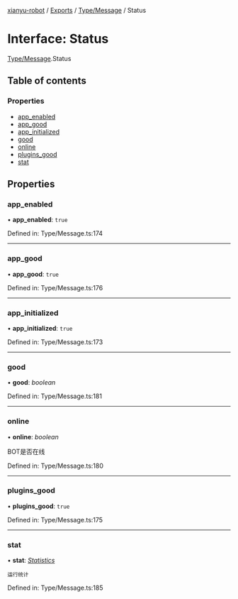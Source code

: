 [xianyu-robot](../README.md) / [Exports](../modules.md) / [Type/Message](../modules/type_message.md) / Status

# Interface: Status

[Type/Message](../modules/type_message.md).Status

## Table of contents

### Properties

- [app\_enabled](type_message.status.md#app_enabled)
- [app\_good](type_message.status.md#app_good)
- [app\_initialized](type_message.status.md#app_initialized)
- [good](type_message.status.md#good)
- [online](type_message.status.md#online)
- [plugins\_good](type_message.status.md#plugins_good)
- [stat](type_message.status.md#stat)

## Properties

### app\_enabled

• **app\_enabled**: ``true``

Defined in: Type/Message.ts:174

___

### app\_good

• **app\_good**: ``true``

Defined in: Type/Message.ts:176

___

### app\_initialized

• **app\_initialized**: ``true``

Defined in: Type/Message.ts:173

___

### good

• **good**: *boolean*

Defined in: Type/Message.ts:181

___

### online

• **online**: *boolean*

BOT是否在线

Defined in: Type/Message.ts:180

___

### plugins\_good

• **plugins\_good**: ``true``

Defined in: Type/Message.ts:175

___

### stat

• **stat**: [*Statistics*](type_message.statistics.md)

	运行统计

Defined in: Type/Message.ts:185
